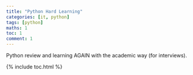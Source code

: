 ```yaml
---
title: "Python Hard Learning"
categories: [it, python]
tags: [python]
maths: 1
toc: 1
comment: 1
---
```


Python review and learning AGAIN with the academic way (for interviews).

{% include toc.html %}

